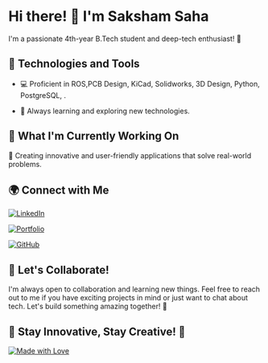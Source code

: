 # Hi there! 👋 I'm Saksham Saha



I'm a passionate 4th-year B.Tech student and deep-tech enthusiast! 🚀

## 🔧 Technologies and Tools

- 💻 Proficient in ROS,PCB Design, KiCad, Solidworks, 3D Design, Python, PostgreSQL, .

- 🌱 Always learning and exploring new technologies.

## 🚀 What I'm Currently Working On

🌟 Creating innovative and user-friendly applications that solve real-world problems.

## 🌍 Connect with Me

[![LinkedIn](https://img.shields.io/badge/linkedin-black?logo=linkedin&logoColor=blue&labelColor=black)](https://www.linkedin.com/in/saksham-saha-5b5baa248/)

[![Portfolio](https://img.shields.io/badge/Portfolio_Website-ccff33)](https://mendacium-a11y.github.io)

[![GitHub](https://img.shields.io/badge/GitHub_Mendacium--a11y-000099)](https://github.com/mendacium-a11y)

<!--## 🌟 Check Out My Latest Projects

- 🚗 [Car Rental App](https://github.com/your-username/car-rental-app) - A sleek car rental platform built with React and Express.
- 📸 [Photo Gallery](https://github.com/your-username/photo-gallery) - An image-sharing app using Node.js and Prisma.-->

## 🤝 Let's Collaborate!

I'm always open to collaboration and learning new things. Feel free to reach out to me if you have exciting projects in mind or just want to chat about tech. Let's build something amazing together! 🌈

## 🚀 Stay Innovative, Stay Creative! 🚀

[![Made with Love](https://forthebadge.com/images/badges/built-with-love.svg)](https://mendacium-a11y.github.io)

